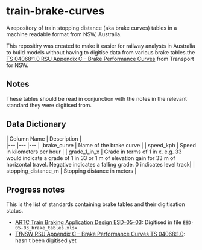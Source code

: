 # train-brake-curves
A repository of train stopping distance (aka brake curves) tables in a machine readable format from NSW, Australia.

This repositiry was created to make it easier for railway analysts in Australia to build models without having to digitise data from various brake tables.the [TS 04068:1.0 RSU Appendix C – Brake Performance Curves](https://www.transport.nsw.gov.au/system/files?file=media/asa_standards/2022/ts-04068-1.0.pdf) from Transport for NSW.

## Notes
These tables should be read in conjunction with the notes in the relevant standard they were digitised from.

## Data Dictionary
| Column Name 	| Description 	|  
|---	|---	|---	|
|brake_curve	| Name of the brake curve	|
| speed_kph 	| Speed in kilometers per hour 	|
| grade_1_in_x 	| Grade in terms of 1 in x. e.g. 33 would indicate a grade of 1 in 33 or 1 m of elevation gain for 33 m of horizontal travel. Negative indicates a falling grade. 0 indicates level track| 
| stopping_distance_m 	| Stopping distance in meters 	|

## Progress notes

This is the list of standards containing brake tables and their digitisation status.

- [ARTC Train Braking Application Design ESD-05-03](https://extranet.artc.com.au/docs/eng/signal/procedures/design/ESD-05-03.pdf): Digitised in file `ESD-05-03_brake_tables.xlsx`
- [TfNSW RSU Appendix C – Brake Performance Curves TS 04068:1.0](https://www.transport.nsw.gov.au/system/files?file=media/asa_standards/2022/ts-04068-1.0.pdf): hasn't been digitised yet
